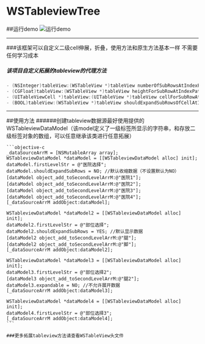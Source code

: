 # WSTableviewTree
##运行demo
![运行demo](https://github.com/wuyuedefeng/WSTableviewTree/blob/master/WSTableviewTree/demo1.png)

***

###该框架可以自定义二级cell伸展，折叠，使用方法和原生方法基本一样  不需要任何学习成本
##### 该项目自定义拓展的tableview的代理方法
```objective-c
- (NSInteger)tableView:(WSTableView *)tableView numberOfSubRowsAtIndexPath:(NSIndexPath *)indexPath；
- (CGFloat)tableView:(WSTableView *)tableView heightForSubRowAtIndexPath:(NSIndexPath *)indexPath;
- (UITableViewCell *)tableView:(UITableView *)tableView cellForSubRowAtIndexPath:(NSIndexPath *)indexPath
- (BOOL)tableView:(WSTableView *)tableView shouldExpandSubRowsOfCellAtIndexPath:(NSIndexPath *)indexPath
```

****

##使用方法
######创建tableview数据源最好使用提供的WSTableviewDataModel（该model定义了一级标签所显示的字符串，和存放二级标签对象的数组，可以任意继承该类进行任意拓展）
    

    ```objective-c
    _dataSourceArrM = [NSMutableArray array];
    WSTableviewDataModel *dataModel = [[WSTableviewDataModel alloc] init];
    dataModel.firstLevelStr = @"医院选择";
    dataModel.shouldExpandSubRows = NO; //默认收缩数据（不设置默认为NO）
    [dataModel object_add_toSecondLevelArrM:@"医院1"];
    [dataModel object_add_toSecondLevelArrM:@"医院2"];
    [dataModel object_add_toSecondLevelArrM:@"医院3"];
    [dataModel object_add_toSecondLevelArrM:@"医院4"];
    [_dataSourceArrM addObject:dataModel];
    
    WSTableviewDataModel *dataModel2 = [[WSTableviewDataModel alloc] init];
    dataModel2.firstLevelStr = @"部位选择";
    dataModel2.shouldExpandSubRows = YES; //默认显示数据
    [dataModel2 object_add_toSecondLevelArrM:@"腿"];
    [dataModel2 object_add_toSecondLevelArrM:@"脚"];
    [_dataSourceArrM addObject:dataModel2];
    
    WSTableviewDataModel *dataModel3 = [[WSTableviewDataModel alloc] init];
    dataModel3.firstLevelStr = @"部位选择2";
    [dataModel3 object_add_toSecondLevelArrM:@"腿2"];
    dataModel3.expandable = NO; //不允许展开数据
    [_dataSourceArrM addObject:dataModel3];
    
    WSTableviewDataModel *dataModel4 = [[WSTableviewDataModel alloc] init];
    dataModel4.firstLevelStr = @"部位选择3";
    [_dataSourceArrM addObject:dataModel4];
    ```
    
    ###更多拓展tableview方法请查看WSTableView头文件
    
    

